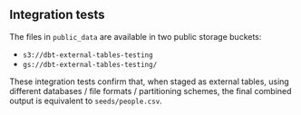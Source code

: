 ## Integration tests

The files in `public_data` are available in two public storage buckets:
- `s3://dbt-external-tables-testing`
- `gs://dbt-external-tables-testing/`

These integration tests confirm that, when staged as external tables, using different databases / file formats / partitioning schemes, the final combined output is equivalent to `seeds/people.csv`.
